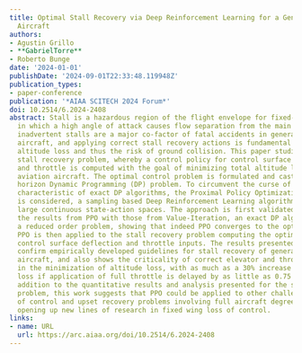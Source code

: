 ```yaml
---
title: Optimal Stall Recovery via Deep Reinforcement Learning for a General Aviation
  Aircraft
authors:
- Agustin Grillo
- **GabrielTorre**
- Roberto Bunge
date: '2024-01-01'
publishDate: '2024-09-01T22:33:48.119948Z'
publication_types:
- paper-conference
publication: '*AIAA SCITECH 2024 Forum*'
doi: 10.2514/6.2024-2408
abstract: Stall is a hazardous region of the flight envelope for fixed-wing aircraft,
  in which a high angle of attack causes flow separation from the main wing. Indeed,
  inadvertent stalls are a major co-factor of fatal accidents in general aviation
  aircraft, and applying correct stall recovery actions is fundamental to minimizing
  altitude loss and thus the risk of ground collision. This paper studies the optimal
  stall recovery problem, whereby a control policy for control surface deflections
  and throttle is computed with the goal of minimizing total altitude loss for a general
  aviation aircraft. The optimal control problem is formulated and cast as an infinite
  horizon Dynamic Programming (DP) problem. To circumvent the curse of dimensionality,
  characteristic of exact DP algorithms, the Proximal Policy Optimization (PPO) algorithm
  is considered, a sampling based Deep Reinforcement Learning algorithm that can handle
  large continuous state-action spaces. The approach is first validated by comparing
  the results from PPO with those from Value-Iteration, an exact DP algorithm, on
  a reduced order problem, showing that indeed PPO converges to the optimal policy.
  PPO is then applied to the stall recovery problem computing the optimal policy for
  control surface deflection and throttle inputs. The results presented in this study
  confirm empirically developed guidelines for stall recovery of general aviation
  aircraft, and also shows the criticality of correct elevator and throttle management
  in the minimization of altitude loss, with as much as a 30% increase in altitude
  loss if application of full throttle is delayed by as little as 0.75 seconds In
  addition to the quantitative results and analysis presented for the stall recovery
  problem, this work suggests that PPO could be applied to other challenging loss
  of control and upset recovery problems involving full aircraft degrees of freedom
  opening up new lines of research in fixed wing loss of control.
links:
- name: URL
  url: https://arc.aiaa.org/doi/10.2514/6.2024-2408
---
```

